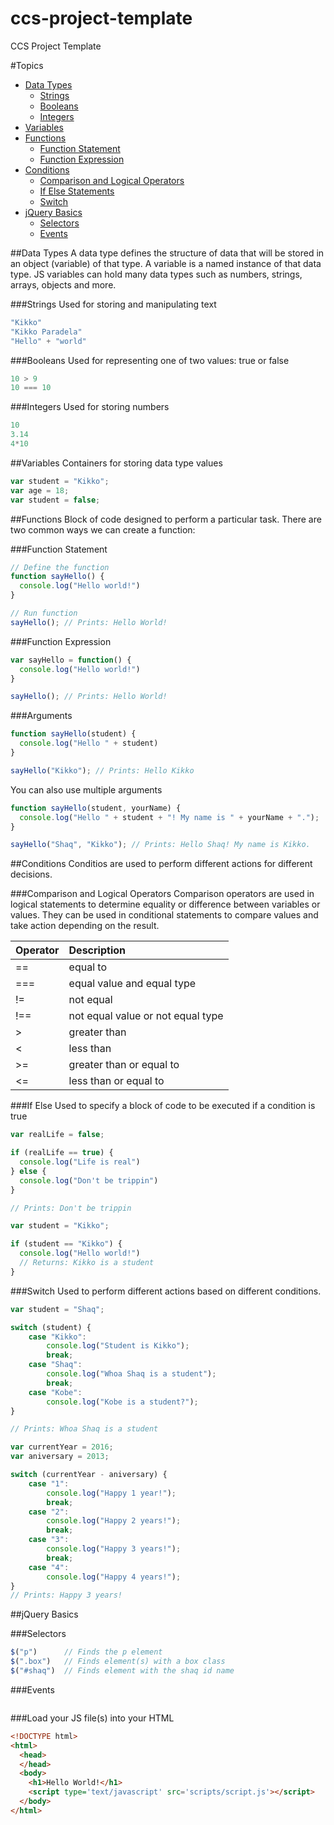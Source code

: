 # ccs-project-template
CCS Project Template

#Topics
- [Data Types](#data-types)
  - [Strings](#strings)
  - [Booleans](#booleans)
  - [Integers](#integers)
- [Variables](#variables)
- [Functions](#functions)
  - [Function Statement](#function-statement)
  - [Function Expression](#function-expression)
- [Conditions](#conditions)
  - [Comparison and Logical Operators](comparison-and-logical-operators)
  - [If Else Statements](#if-else)
  - [Switch](#switch)
- [jQuery Basics](#jquery-basics)
  - [Selectors](#selectors)
  - [Events](#events)


##Data Types
A data type defines the structure of data that will be stored in an object (variable) of that type. A variable is a named instance of that data type. JS variables can hold many data types such as numbers, strings, arrays, objects and more. 


###Strings
Used for storing and manipulating text
```javascript
"Kikko"
"Kikko Paradela"
"Hello" + "world"
```

###Booleans
Used for representing one of two values: true or false
```javascript
10 > 9
10 === 10
```


###Integers
Used for storing numbers
```javascript
10
3.14
4*10
```

##Variables
Containers for storing data type values
```javascript
var student = "Kikko";
var age = 18;
var student = false;
```


##Functions
Block of code designed to perform a particular task. There are two common ways we can create a function:

###Function Statement
```javascript
// Define the function
function sayHello() {
  console.log("Hello world!")
}

// Run function
sayHello(); // Prints: Hello World!
```

###Function Expression
```javascript
var sayHello = function() {
  console.log("Hello world!")
}

sayHello(); // Prints: Hello World!
```

###Arguments
```javascript
function sayHello(student) {
  console.log("Hello " + student)
}

sayHello("Kikko"); // Prints: Hello Kikko
```

You can also use multiple arguments
```javascript
function sayHello(student, yourName) {
  console.log("Hello " + student + "! My name is " + yourName + ".");
}

sayHello("Shaq", "Kikko"); // Prints: Hello Shaq! My name is Kikko.
```


##Conditions
Conditios are used to perform different actions for different decisions.

###Comparison and Logical Operators
Comparison operators are used in logical statements to determine equality or difference between variables or values. They can be used in conditional statements to compare values and take action depending on the result.

| Operator | Description |
| --- | :--- |
| == | equal to |
| === | equal value and equal type |
| != | not equal |
| !== | not equal value or not equal type |
| > | greater than |
| < | less than |
| >= | greater than or equal to	 |
| <= | less than or equal to |


###If Else
Used to specify a block of code to be executed if a condition is true

```javascript
var realLife = false;

if (realLife == true) {
  console.log("Life is real")
} else {
  console.log("Don't be trippin")
}

// Prints: Don't be trippin
```

```javascript
var student = "Kikko";

if (student == "Kikko") {
  console.log("Hello world!")
  // Returns: Kikko is a student
}
```




###Switch
Used to perform different actions based on different conditions.
```javascript
var student = "Shaq";

switch (student) {
    case "Kikko":
        console.log("Student is Kikko");
        break;
    case "Shaq":
        console.log("Whoa Shaq is a student");
        break;
    case "Kobe":
        console.log("Kobe is a student?");
}

// Prints: Whoa Shaq is a student
```

```javascript
var currentYear = 2016;
var aniversary = 2013;

switch (currentYear - aniversary) {
    case "1":
        console.log("Happy 1 year!");
        break;
    case "2":
        console.log("Happy 2 years!");
        break;
    case "3":
        console.log("Happy 3 years!");
        break;
    case "4":
        console.log("Happy 4 years!");
}
// Prints: Happy 3 years!
```




##jQuery Basics

###Selectors
```javascript
$("p")      // Finds the p element
$(".box")   // Finds element(s) with a box class
$("#shaq")  // Finds element with the shaq id name

```
###Events
```javascript
```


###Load your JS file(s) into your HTML
```html
<!DOCTYPE html>
<html>
  <head>
  </head>
  <body>
    <h1>Hello World!</h1>
    <script type='text/javascript' src='scripts/script.js'></script>
  </body>
</html>
```
